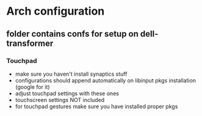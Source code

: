 # Arch configuration

## folder contains confs for setup on dell-transformer

### Touchpad

- make sure you haven't install synaptics stuff
- configurations should append automatically on libinput pkgs installation (google for it)
- adjust touchpad settings with these ones
- touchscreen settings NOT included
- for touchpad gestures make sure you have installed proper pkgs

